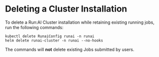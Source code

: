 # Deleting a Cluster Installation


To delete a Run:AI Cluster installation while retaining existing running jobs, run the following commands:

``` 
kubectl delete RunaiConfig runai -n runai
helm delete runai-cluster -n runai --no-hooks
```

The commands will __not__ delete existing Jobs submitted by users. 

